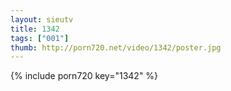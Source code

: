```yaml
--- 
layout: sieutv
title: 1342
tags: ["001"]
thumb: http://porn720.net/video/1342/poster.jpg
---
```

{% include porn720 key="1342" %} 
